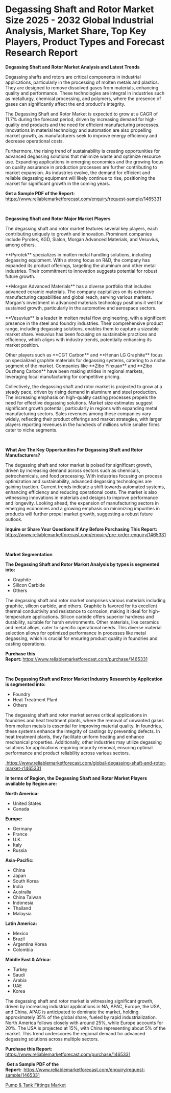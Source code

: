 <p><h1>Degassing Shaft and Rotor Market Size 2025 - 2032 Global Industrial Analysis, Market Share, Top Key Players, Product Types and Forecast Research Report</h1></p><p><strong>Degassing Shaft and Rotor Market Analysis and Latest Trends</strong></p>
<p><p>Degassing shafts and rotors are critical components in industrial applications, particularly in the processing of molten metals and plastics. They are designed to remove dissolved gases from materials, enhancing quality and performance. These technologies are integral in industries such as metallurgy, chemical processing, and polymers, where the presence of gases can significantly affect the end product's integrity.</p><p>The Degassing Shaft and Rotor Market is expected to grow at a CAGR of 11.7% during the forecast period, driven by increasing demand for high-quality end products and the need for efficient manufacturing processes. Innovations in material technology and automation are also propelling market growth, as manufacturers seek to improve energy efficiency and decrease operational costs. </p><p>Furthermore, the rising trend of sustainability is creating opportunities for advanced degassing solutions that minimize waste and optimize resource use. Expanding applications in emerging economies and the growing focus on quality assurance in production processes are further contributing to market expansion. As industries evolve, the demand for efficient and reliable degassing equipment will likely continue to rise, positioning the market for significant growth in the coming years.</p></p>
<p><strong>Get a Sample PDF of the Report:&nbsp;</strong> <a href="https://www.reliablemarketforecast.com/enquiry/request-sample/1465331?utm_campaign=1890&utm_medium=2&utm_source=Github&utm_content=ia&utm_term=01032025&utm_id=degassing-shaft-and-rotor">https://www.reliablemarketforecast.com/enquiry/request-sample/1465331</a></p>
<p>&nbsp;</p>
<p><strong>Degassing Shaft and Rotor Major Market Players</strong></p>
<p><p>The degassing shaft and rotor market features several key players, each contributing uniquely to growth and innovation. Prominent companies include Pyrotek, KGD, Sialon, Morgan Advanced Materials, and Vesuvius, among others.</p><p>**Pyrotek** specializes in molten metal handling solutions, including degassing equipment. With a strong focus on R&D, the company has expanded its product offerings, targeting the aluminum and other metal industries. Their commitment to innovation suggests potential for robust future growth.</p><p>**Morgan Advanced Materials** has a diverse portfolio that includes advanced ceramic materials. The company capitalizes on its extensive manufacturing capabilities and global reach, serving various markets. Morgan's investment in advanced materials technology positions it well for sustained growth, particularly in the automotive and aerospace sectors.</p><p>**Vesuvius** is a leader in molten metal flow engineering, with a significant presence in the steel and foundry industries. Their comprehensive product range, including degassing solutions, enables them to capture a sizeable market share. Vesuvius has been focusing on sustainable practices and efficiency, which aligns with industry trends, potentially enhancing its market position.</p><p>Other players such as **CGT Carbon** and **Henan LG Graphite** focus on specialized graphite materials for degassing systems, catering to a niche segment of the market. Companies like **Zibo Yinxuan** and **Zibo Ouzheng Carbon** have been making strides in regional markets, leveraging local manufacturing for competitive pricing.</p><p>Collectively, the degassing shaft and rotor market is projected to grow at a steady pace, driven by rising demand in aluminum and steel production. The increasing emphasis on high-quality casting processes propels the need for effective degassing solutions. Market size estimates suggest significant growth potential, particularly in regions with expanding metal manufacturing sectors. Sales revenues among these companies vary widely, reflecting their product offerings and market strategies, with larger players reporting revenues in the hundreds of millions while smaller firms cater to niche segments.</p></p>
<p>&nbsp;</p>
<p><strong>What Are The Key Opportunities For Degassing Shaft and Rotor Manufacturers?</strong></p>
<p><p>The degassing shaft and rotor market is poised for significant growth, driven by increasing demand across sectors such as chemicals, petrochemicals, and food processing. With industries focusing on process optimization and sustainability, advanced degassing technologies are gaining traction. Current trends indicate a shift towards automated systems, enhancing efficiency and reducing operational costs. The market is also witnessing innovations in materials and designs to improve performance and longevity. Looking ahead, the expansion of manufacturing sectors in emerging economies and a growing emphasis on minimizing impurities in products will further propel market growth, suggesting a robust future outlook.</p></p>
<p><strong>Inquire or Share Your Questions If Any Before Purchasing This Report:</strong> <a href="https://www.reliablemarketforecast.com/enquiry/pre-order-enquiry/1465331?utm_campaign=1890&utm_medium=2&utm_source=Github&utm_content=ia&utm_term=01032025&utm_id=degassing-shaft-and-rotor">https://www.reliablemarketforecast.com/enquiry/pre-order-enquiry/1465331</a></p>
<p>&nbsp;</p>
<p><strong>Market Segmentation</strong></p>
<p><strong>The Degassing Shaft and Rotor Market Analysis by types is segmented into:</strong></p>
<p><ul><li>Graphite</li><li>Silicon Carbide</li><li>Others</li></ul></p>
<p><p>The degassing shaft and rotor market comprises various materials including graphite, silicon carbide, and others. Graphite is favored for its excellent thermal conductivity and resistance to corrosion, making it ideal for high-temperature applications. Silicon carbide offers superior hardness and durability, suitable for harsh environments. Other materials, like ceramics and metal alloys, cater to specific operational needs. This diverse material selection allows for optimized performance in processes like metal degassing, which is crucial for ensuring product quality in foundries and casting operations.</p></p>
<p><strong>Purchase this Report:&nbsp;</strong><a href="https://www.reliablemarketforecast.com/purchase/1465331?utm_campaign=1890&utm_medium=2&utm_source=Github&utm_content=ia&utm_term=01032025&utm_id=degassing-shaft-and-rotor">https://www.reliablemarketforecast.com/purchase/1465331</a></p>
<p>&nbsp;</p>
<p><strong>The Degassing Shaft and Rotor Market Industry Research by Application is segmented into:</strong></p>
<p><ul><li>Foundry</li><li>Heat Treatment Plant</li><li>Others</li></ul></p>
<p><p>The degassing shaft and rotor market serves critical applications in foundries and heat treatment plants, where the removal of unwanted gases from molten metals is essential for improving material quality. In foundries, these systems enhance the integrity of castings by preventing defects. In heat treatment plants, they facilitate uniform heating and enhance mechanical properties. Additionally, other industries may utilize degassing solutions for applications requiring impurity removal, ensuring optimal performance and product reliability across various sectors.</p></p>
<p><a href="https://www.reliablemarketforecast.com/global-degassing-shaft-and-rotor-market-r1465331?utm_campaign=1890&utm_medium=2&utm_source=Github&utm_content=ia&utm_term=01032025&utm_id=degassing-shaft-and-rotor">&nbsp;https://www.reliablemarketforecast.com/global-degassing-shaft-and-rotor-market-r1465331</a></p>
<p><strong>In terms of Region, the Degassing Shaft and Rotor Market Players available by Region are:</strong></p>
<p>
    <p> <strong> North America: </strong>
        <ul>
            <li>United States</li>
            <li>Canada</li>
        </ul>
        </p> 
    <p> <strong> Europe: </strong>
        <ul>
            <li>Germany</li>
            <li>France</li>
            <li>U.K.</li>
            <li>Italy</li>
            <li>Russia</li>
        </ul>
        </p> 
    <p> <strong> Asia-Pacific: </strong>
        <ul>
            <li>China</li>
            <li>Japan</li>
            <li>South Korea</li>
            <li>India</li>
            <li>Australia</li>
            <li>China Taiwan</li>
            <li>Indonesia</li>
            <li>Thailand</li>
            <li>Malaysia</li>
        </ul>
        </p> 
    <p> <strong> Latin America: </strong>
        <ul>
            <li>Mexico</li>
            <li>Brazil</li>
            <li>Argentina Korea</li>
            <li>Colombia</li>
        </ul>
        </p> 
    <p> <strong> Middle East & Africa: </strong>
        <ul>
            <li>Turkey</li>
            <li>Saudi</li>
            <li>Arabia</li>
            <li>UAE</li>
            <li>Korea</li>
        </ul>
    </p>
    </p>
<p><p>The degassing shaft and rotor market is witnessing significant growth, driven by increasing industrial applications in NA, APAC, Europe, the USA, and China. APAC is anticipated to dominate the market, holding approximately 35% of the global share, fueled by rapid industrialization. North America follows closely with around 25%, while Europe accounts for 20%. The USA is projected at 15%, with China representing about 5% of the market. This trend underscores the regional demand for advanced degassing solutions across multiple sectors.</p></p>
<p><strong>Purchase this Report: </strong><a href="https://www.reliablemarketforecast.com/purchase/1465331?utm_campaign=1890&utm_medium=2&utm_source=Github&utm_content=ia&utm_term=01032025&utm_id=degassing-shaft-and-rotor">https://www.reliablemarketforecast.com/purchase/1465331</a></p>
<p>&nbsp;<strong>Get a Sample PDF of the Report:&nbsp;&nbsp;</strong><a href="https://www.reliablemarketforecast.com/enquiry/request-sample/1465331?utm_campaign=1890&utm_medium=2&utm_source=Github&utm_content=ia&utm_term=01032025&utm_id=degassing-shaft-and-rotor">https://www.reliablemarketforecast.com/enquiry/request-sample/1465331</a></p>
<p><strong></strong></p>
<p><p><a href="https://github.com/lylyparadise/Market-Research-Report-List-6/blob/main/pump-tank-fittings-market.md?utm_campaign=1890&utm_medium=2&utm_source=Github&utm_content=ia&utm_term=01032025&utm_id=degassing-shaft-and-rotor">Pump & Tank Fittings Market</a></p></p>